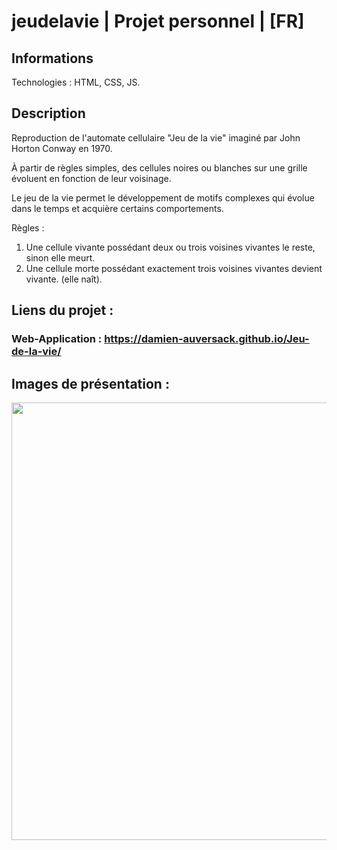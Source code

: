 # jeudelavie | Projet personnel | [FR]

## Informations

Technologies : HTML, CSS, JS.

## Description

Reproduction de l'automate cellulaire "Jeu de la vie" imaginé par John Horton Conway en 1970.

À partir de règles simples, des cellules noires ou blanches sur une grille évoluent en fonction de leur voisinage.

Le jeu de la vie permet le développement de motifs complexes qui évolue dans le temps et acquière certains comportements.

Règles :

1. Une cellule vivante possédant deux ou trois voisines vivantes le reste, sinon elle meurt.
2. Une cellule morte possédant exactement trois voisines vivantes devient vivante. (elle naît).


## Liens du projet :

### Web-Application : https://damien-auversack.github.io/Jeu-de-la-vie/

## Images de présentation :

<div>
<img align=top src="https://github.com/damien-auversack/jeudelavie/blob/main/presentation_pictures/picture_01.jpg" width="700px">
</div>
